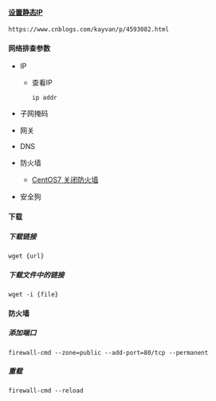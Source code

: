 #### [设置静态IP](https://www.cnblogs.com/kayvan/p/4593082.html)

```http
https://www.cnblogs.com/kayvan/p/4593082.html
```

#### 网络排查参数

+ IP

  + 查看IP

    ```shell
    ip addr
    ```

+ 子网掩码

+ 网关

+ DNS

+ 防火墙

  + [CentOS7 关闭防火墙](https://blog.csdn.net/Post_Yuan/article/details/78603212)

+ 安全狗

#### 下载

##### 下载链接

```shell
wget {url}
```

##### 下载文件中的链接

```shell
wget -i {file}
```

#### 防火墙

##### 添加端口

```shell
firewall-cmd --zone=public --add-port=80/tcp --permanent
```

##### 重载

```shell
firewall-cmd --reload
```







